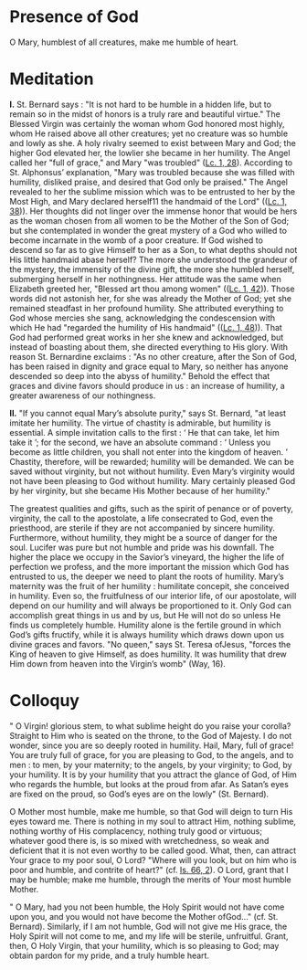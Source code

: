 # Presence of God

O Mary, humblest of all creatures, make me humble of heart.

# Meditation

**I.** St. Bernard says : "It is not hard to be humble in a hidden life, but to remain so in the midst of honors is a truly rare and beautiful virtue." The Blessed Virgin was certainly the woman whom God honored most highly, whom He raised above all other creatures; yet no creature was so humble and lowly as she. A holy rivalry seemed to exist between Mary and God; the higher God elevated her, the lowlier she became in her humility. The Angel called her "full of grace," and Mary "was troubled" ([Lc. 1, 28](https://vulgata.online/bible/Lc.1?ed=DR2&vfn=DR2.Lc.1.28:vs)). According to St. Alphonsus’ explanation, "Mary was troubled because she was filled with humility, disliked praise, and desired that God only be praised." The Angel revealed to her the sublime mission which was to be entrusted to her by the Most High, and Mary declared herself11 the handmaid of the Lord" (([Lc. 1, 38](https://vulgata.online/bible/Lc.1?ed=DR2&vfn=DR2.Lc.1.38:vs))). Her thoughts did not linger over the immense honor that would be hers as the woman chosen from all women to be the Mother of the Son of God; but she contemplated in wonder the great mystery of a God who willed to become incarnate in the womb of a poor creature. If God wished to descend so far as to give Himself to her as a Son, to what depths should not His little handmaid abase herself? The more she understood the grandeur of the mystery, the immensity of the divine gift, the more she humbled herself, submerging herself in her nothingness. Her attitude was the same when Elizabeth greeted her, "Blessed art thou among women" (([Lc. 1, 42](https://vulgata.online/bible/Lc.1?ed=DR2&vfn=DR2.Lc.1.42:vs))). Those words did not astonish her, for she was already the Mother of God; yet she remained steadfast in her profound humility. She attributed everything to God whose mercies she sang, acknowledging the condescension with which He had "regarded the humility of His handmaid" (([Lc. 1, 48](https://vulgata.online/bible/Lc.1?ed=DR2&vfn=DR2.Lc.1.48:vs))). That God had performed great works in her she knew and acknowledged, but instead of boasting about them, she directed everything to His glory. With reason St. Bernardine exclaims : "As no other creature, after the Son of God, has been raised in dignity and grace equal to Mary, so neither has anyone descended so deep into the abyss of humility." Behold the effect that graces and divine favors should produce in us : an increase of humility, a greater awareness of our nothingness.

**II.** "If you cannot equal Mary’s absolute purity," says St. Bernard, "at least imitate her humility. The virtue of chastity is admirable, but humility is essential. A simple invitation calls to the first : ‘ He that can take, let him take it ’; for the second, we have an absolute command : ‘ Unless you become as little children, you shall not enter into the kingdom of heaven. ’ Chastity, therefore, will be rewarded; humility will be demanded. We can be saved without virginity, but not without humility. Even Mary’s virginity would not have been pleasing to God without humility. Mary certainly pleased God by her virginity, but she became His Mother because of her humility."

The greatest qualities and gifts, such as the spirit of penance or of poverty, virginity, the call to the apostolate, a life consecrated to God, even the priesthood, are sterile if they are not accompanied by sincere humility. Furthermore, without humility, they might be a source of danger for the soul. Lucifer was pure but not humble and pride was his downfall. The higher the place we occupy in the Savior’s vineyard, the higher the life of perfection we profess, and the more important the mission which God has entrusted to us, the deeper we need to plant the roots of humility. Mary’s maternity was the fruit of her humility : humilitate concepit, she conceived in humility. Even so, the fruitfulness of our interior life, of our apostolate, will depend on our humility and will always be proportioned to it. Only God can accomplish great things in us and by us, but He will not do so unless He finds us completely humble. Humility alone is the fertile ground in which God’s gifts fructify, while it is always humility which draws down upon us divine graces and favors. "No queen," says St. Teresa ofJesus, "forces the King of heaven to give Himself, as does humility. It was humility that drew Him down from heaven into the Virgin’s womb" (Way, 16).

# Colloquy

" O Virgin! glorious stem, to what sublime height do you raise your corolla? Straight to Him who is seated on the throne, to the God of Majesty. I do not wonder, since you are so deeply rooted in humility. Hail, Mary, full of grace! You are truly full of grace, for you are pleasing to God, to the angels, and to men : to men, by your maternity; to the angels, by your virginity; to God, by your humility. It is by your humility that you attract the glance of God, of Him who regards the humble, but looks at the proud from afar. As Satan’s eyes are fixed on the proud, so God’s eyes are on the lowly" (St. Bernard).

O Mother most humble, make me humble, so that God will deign to turn His eyes toward me. There is nothing in my soul to attract Him, nothing sublime, nothing worthy of His complacency, nothing truly good or virtuous; whatever good there is, is so mixed with wretchedness, so weak and deficient that it is not even worthy to be called good. What, then, can attract Your grace to my poor soul, O Lord? "Where will you look, but on him who is poor and humble, and contrite of heart?" (cf. [Is. 66, 2](https://vulgata.online/bible/Is.66?ed=DR2&vfn=DR2.Is.66.2:vs)). O Lord, grant that I may be humble; make me humble, through the merits of Your most humble Mother.

" O Mary, had you not been humble, the Holy Spirit would not have come upon you, and you would not have become the Mother ofGod..." (cf. St. Bernard). Similarly, if I am not humble, God will not give me His grace, the Holy Spirit will not come to me, and my life will be sterile, unfruitful. Grant, then, O Holy Virgin, that your humility, which is so pleasing to God; may obtain pardon for my pride, and a truly humble heart.
